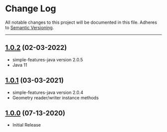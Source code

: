# Change Log
All notable changes to this project will be documented in this file.
Adheres to [Semantic Versioning](http://semver.org/).

---

## [1.0.2](https://github.com/ngageoint/geopackage-wkt-java/releases/tag/1.0.2) (02-03-2022)

* simple-features-java version 2.0.5
* Java 11

## [1.0.1](https://github.com/ngageoint/geopackage-wkt-java/releases/tag/1.0.1) (03-03-2021)

* simple-features-java version 2.0.4
* Geometry reader/writer instance methods

## [1.0.0](https://github.com/ngageoint/geopackage-wkt-java/releases/tag/1.0.0) (07-13-2020)

* Initial Release
